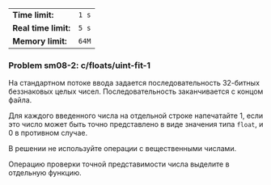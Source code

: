 |                      |       |
|----------------------|-------|
| **Time limit:**      | `1 s` |
| **Real time limit:** | `5 s` |
| **Memory limit:**    | `64M` |


### Problem sm08-2: c/floats/uint-fit-1

На стандартном потоке ввода задается последовательность 32-битных беззнаковых целых чисел.
Последовательность заканчивается с концом файла.

Для каждого введенного числа на отдельной строке напечатайте 1, если это число может быть точно
представлено в виде значения типа `float`, и 0 в противном случае.

В решении не используйте операции с вещественными числами.

Операцию проверки точной представимости числа выделите в отдельную функцию.

